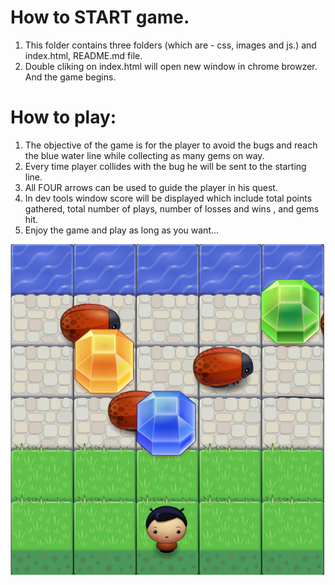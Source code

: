[//]: # (Image References)

[image1]: ./demo.PNG "Game in progress..."

How to START game.
=================
1. This folder contains three folders (which are - css, images and js.) and index.html, README.md file.
2. Double cliking on index.html will open new window in chrome browzer. And the game begins.

How to play:
===========
1. The objective of the game is for the player to avoid the bugs and reach the blue water line while collecting as many gems on way.
2. Every time player collides with the bug he will be sent to the starting line.
3. All FOUR arrows can be used to guide the player in his quest. 
4. In dev tools window score will be displayed which include total points gathered, total number of plays, number of losses and wins , and gems hit. 
5. Enjoy the game and play as long as you want...

![alt text][image1]
